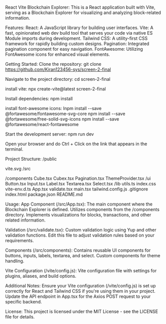 React Vite Blockchain Explorer:
This is a React application built with Vite, serving as a Blockchain Explorer for visualizing and analyzing block-related information.

Features:
React: A JavaScript library for building user interfaces.
Vite: A fast, opinionated web dev build tool that serves your code via native ES Module imports during development.
Tailwind CSS: A utility-first CSS framework for rapidly building custom designs.
Pagination: Integrated pagination component for easy navigation.
FontAwesome: Utilizing FontAwesome icons for enhanced visual elements.

Getting Started:
Clone the repository:
git clone https://github.com/Kiran123456-sys/screen-2-final

Navigate to the project directory:
cd screen-2-final

install vite:
npx create-vite@latest screen-2-final

Install dependencies:
npm install

install font-awesome icons:
Inpm install --save @fortawesome/fontawesome-svg-core
npm install --save @fortawesome/free-solid-svg-icons
npm install --save @fortawesome/react-fontawesome

Start the development server:
npm run dev

Open your browser and do Ctrl + Click on the link that appears in the terminal.


Project Structure:
/public

vite.svg
/src

  
  /components
    Cube.tsx
    Cubex.tsx
    Pagination.tsx
    ThemeProvider.tsx
  /ui
    Button.tsx
    Input.tsx
    Label.tsx
    Textarea.tsx
    Select.tsx
/lib
  utils.ts
index.css
vite-env.d.ts
App.tsx
validate.tsx
main.tsx
tailwind.config.js
.gitignore
index.html
package.json
README.md

Usage:
App Component (/src/App.tsx):
The main component where the Blockchain Explorer is defined.
Utilizes components from the /components directory.
Implements visualizations for blocks, transactions, and other related information.

Validation (/src/validate.tsx):
Custom validation logic using Yup and other validation functions.
Edit this file to adjust validation rules based on your requirements.

Components (/src/components):
Contains reusable UI components for buttons, inputs, labels, textarea, and select.
Custom components for theme handling.

Vite Configuration (/vite/config.js):
Vite configuration file with settings for plugins, aliases, and build options.

Additional Notes:
Ensure your Vite configuration (/vite/config.js) is set up correctly for React and Tailwind CSS if you're using them in your project.
Update the API endpoint in App.tsx for the Axios POST request to your specific backend.

License:
This project is licensed under the MIT License - see the LICENSE file for details.
